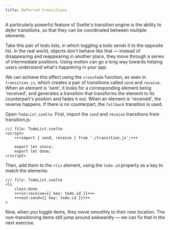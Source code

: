 ```yaml
---
title: Deferred transitions
---
```


A particularly powerful feature of Svelte's transition engine is the ability to _defer_ transitions, so that they can be coordinated between multiple elements.

Take this pair of todo lists, in which toggling a todo sends it to the opposite list. In the real world, objects don't behave like that — instead of disappearing and reappearing in another place, they move through a series of intermediate positions. Using motion can go a long way towards helping users understand what's happening in your app.

We can achieve this effect using the `crossfade` function, as seen in `transition.js`, which creates a pair of transitions called `send` and `receive`. When an element is 'sent', it looks for a corresponding element being 'received', and generates a transition that transforms the element to its counterpart's position and fades it out. When an element is 'received', the reverse happens. If there is no counterpart, the `fallback` transition is used.

Open `TodoList.svelte`. First, import the `send` and `receive` transitions from transition.js:

```svelte
/// file: TodoList.svelte
<script>
	+++import { send, receive } from './transition.js';+++

	export let store;
	export let done;
</script>
```

Then, add them to the `<li>` element, using the `todo.id` property as a key to match the elements:

```svelte
/// file: TodoList.svelte
<li
	class:done
	+++in:receive={{ key: todo.id }}+++
	+++out:send={{ key: todo.id }}+++
>
```

Now, when you toggle items, they move smoothly to their new location. The non-transitioning items still jump around awkwardly — we can fix that in the next exercise.
